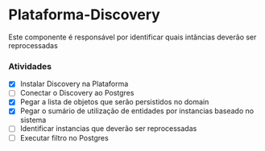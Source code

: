 # Plataforma-Discovery
Este componente é responsável por identificar quais intâncias deverão ser reprocessadas

### Atividades

- [x] Instalar Discovery na Plataforma
- [ ] Conectar o Discovery ao Postgres
- [x] Pegar a lista de objetos que serão persistidos no domain
- [x] Pegar o sumário de utilização de entidades por instancias baseado no sistema
- [ ] Identificar instancias que deverão ser reprocessadas
- [ ] Executar filtro no Postgres